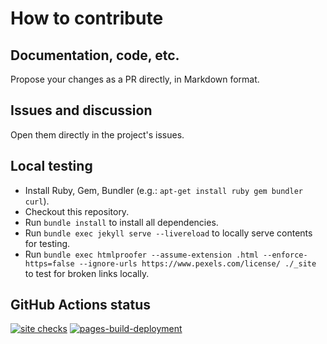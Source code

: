 # How to contribute

## Documentation, code, etc.

Propose your changes as a PR directly, in Markdown format.

## Issues and discussion

Open them directly in the project's issues. 

## Local testing

- Install Ruby, Gem, Bundler (e.g.: `apt-get install ruby gem bundler curl`).
- Checkout this repository.
- Run `bundle install` to install all dependencies.
- Run `bundle exec jekyll serve --livereload` to locally serve contents for testing.
- Run `bundle exec htmlproofer --assume-extension .html --enforce-https=false --ignore-urls https://www.pexels.com/license/ ./_site` to test for broken links locally.

## GitHub Actions status

[![site checks](https://github.com/RapidRiskAssessment/website/actions/workflows/checks.yml/badge.svg)](https://github.com/RapidRiskAssessment/website/actions/workflows/checks.yml)
[![pages-build-deployment](https://github.com/RapidRiskAssessment/website/actions/workflows/pages/pages-build-deployment/badge.svg)](https://github.com/RapidRiskAssessment/website/actions/workflows/pages/pages-build-deployment)
